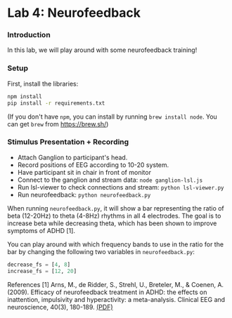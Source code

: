 # Lab 4: Neurofeedback

### Introduction
In this lab, we will play around with some neurofeedback training!

### Setup

First, install the libraries:
``` bash
npm install
pip install -r requirements.txt
```

(If you don't have `npm`, you can install by running `brew install node`. You can get `brew` from https://brew.sh/)

### Stimulus Presentation + Recording


- Attach Ganglion to participant's head.
- Record positions of EEG according to 10-20 system.
- Have participant sit in chair in front of monitor
- Connect to the ganglion and stream data: `node ganglion-lsl.js`
- Run lsl-viewer to check connections and stream: `python lsl-viewer.py`
- Run neurofeedback: `python neurofeedback.py`

When running `neurofeedback.py`, it will show a bar representing the ratio of beta (12-20Hz) to theta (4-8Hz) rhythms in all 4 electrodes.
The goal is to increase beta while decreasing theta, which has been shown to improve symptoms of ADHD [1].

You can play around with which frequency bands to use in the ratio for the bar by changing the following two variables in `neurofeedback.py`:

``` python
decrease_fs = [4, 8]
increase_fs = [12, 20]
```

References
[1] Arns, M., de Ridder, S., Strehl, U., Breteler, M., & Coenen, A. (2009). Efficacy of neurofeedback treatment in ADHD: the effects on inattention, impulsivity and hyperactivity: a meta-analysis. Clinical EEG and neuroscience, 40(3), 180-189. [(PDF)](http://www.bakerneuropsychology.com/files/Arns_2009_ClinEEGNeurosci_Efficacy_for_ADHD_meta-analysis.pdf)
